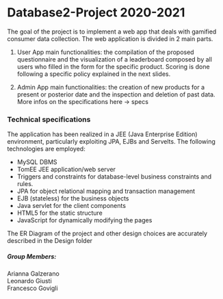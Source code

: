 # Database2-Project 2020-2021

The goal of the project is to implement a web app that deals with gamified consumer data collection.
The web application is divided in 2 main parts.

1) User App main functionalities: the compilation of the proposed questionnaire and the visualization of a leaderboard composed by all users who filled in the form for the specific product. Scoring is done following a specific policy explained in the next slides.

2) Admin App main functionalities: the creation of new products for a present or posterior date and the inspection and deletion of past data.
More infos on the specifications here -> specs

### Technical specifications
The application has been realized in a JEE (Java Enterprise Edition) environment, particularly exploiting JPA, EJBs and Servelts. The following technologies are employed:

- MySQL DBMS
- TomEE JEE application/web server
- Triggers and constraints for database-level business constraints and rules.
- JPA for object relational mapping and transaction management
- EJB (stateless) for the business objects
- Java servlet for the client components
- HTML5 for the static structure
- JavaScript for dynamically modifying the pages


The ER Diagram of the project and other design choices are accurately described in the Design folder

##### Group Members:
Arianna Galzerano 
<br />
Leonardo Giusti
<br />
Francesco Govigli
